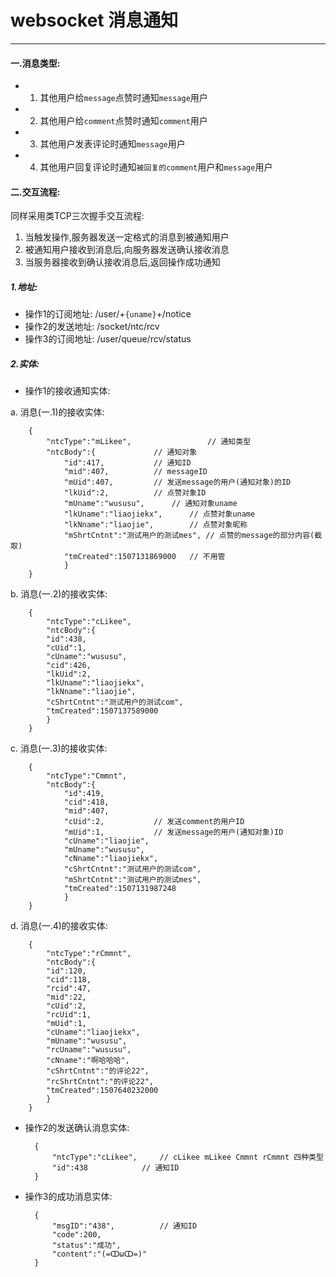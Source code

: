 # websocket 消息通知
----

####  一.消息类型:

- 1. 其他用户给`message`点赞时通知`message`用户
- 2. 其他用户给`comment`点赞时通知`comment`用户
- 3. 其他用户发表评论时通知`message`用户
- 4. 其他用户回复评论时通知`被回复的comment`用户和`message`用户



#### 二.交互流程:

同样采用类TCP三次握手交互流程:
 1. 当触发操作,服务器发送一定格式的消息到被通知用户
 2. 被通知用户接收到消息后,向服务器发送确认接收消息
 3. 当服务器接收到确认接收消息后,返回操作成功通知

##### 1.地址:

- 操作1的订阅地址: /user/+`{uname}`+/notice
- 操作2的发送地址: /socket/ntc/rcv
- 操作3的订阅地址: /user/queue/rcv/status

##### 2.实体:

- 操作1的接收通知实体:

a.  消息(一.1)的接收实体:

		{
			"ntcType":"mLikee",             	// 通知类型
			"ntcBody":{				// 通知对象
				"id":417,			// 通知ID
				"mid":407,			// messageID
				"mUid":407,			// 发送message的用户(通知对象)的ID
				"lkUid":2,			// 点赞对象ID
				"mUname":"wususu",		// 通知对象uname
				"lkUname":"liaojiekx",		// 点赞对象uname
				"lkNname":"liaojie",		// 点赞对象昵称
				"mShrtCntnt":"测试用户的测试mes", // 点赞的message的部分内容(截取)
				"tmCreated":1507131869000	// 不用管
				}
		}

b. 消息(一.2)的接收实体:

		{
			"ntcType":"cLikee",
			"ntcBody":{
			"id":438,
			"cUid":1,
			"cUname":"wususu",
			"cid":426,
			"lkUid":2,
			"lkUname":"liaojiekx",
			"lkNname":"liaojie",
			"cShrtCntnt":"测试用户的测试com",
			"tmCreated":1507137589000
			}
		}

c. 消息(一.3)的接收实体:

		{
			"ntcType":"Cmmnt",
			"ntcBody":{
				"id":419,
				"cid":418,			
				"mid":407,			
				"cUid":2,			// 发送comment的用户ID
				"mUid":1,			// 发送message的用户(通知对象)ID
				"cUname":"liaojie",		
				"mUname":"wususu",
				"cNname":"liaojiekx",		
				"cShrtCntnt":"测试用户的测试com",
				"mShrtCntnt":"测试用户的测试mes",
				"tmCreated":1507131987248
				}
		}

d. 消息(一.4)的接收实体:

		{
			"ntcType":"rCmmnt",
			"ntcBody":{
			"id":120,
			"cid":118,
			"rcid":47,
			"mid":22,
			"cUid":2,
			"rcUid":1,
			"mUid":1,
			"cUname":"liaojiekx",
			"mUname":"wususu",
			"rcUname":"wususu",
			"cNname":"啊哈哈哈",
			"cShrtCntnt":"的评论22",
			"rcShrtCntnt":"的评论22",
			"tmCreated":1507640232000
			}
		}

- 操作2的发送确认消息实体:

		{
			"ntcType":"cLikee",		// cLikee mLikee Cmmnt rCmmnt 四种类型
			"id":438			// 通知ID
		}
		
- 操作3的成功消息实体:

		{
			"msgID":"438",			// 通知ID
			"code":200,
			"status":"成功",
			"content":"(=ↀωↀ=)"
		}



		
